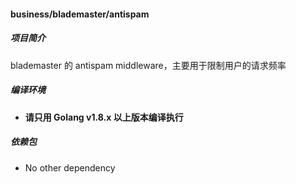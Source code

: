 #### business/blademaster/antispam

##### 项目简介

blademaster 的 antispam middleware，主要用于限制用户的请求频率

##### 编译环境

- **请只用 Golang v1.8.x 以上版本编译执行**

##### 依赖包

- No other dependency
